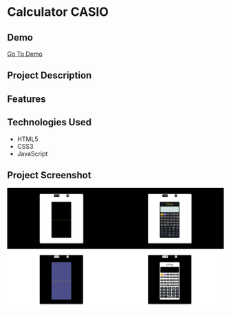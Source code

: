 # Calculator CASIO

## Demo
[Go To Demo]()

## Project Description

## Features

## Technologies Used
- HTML5
- CSS3
- JavaScript


## Project Screenshot

<div style="display: flex; flex-wrap: wrap;">
    <img src="./image/1.png" width="50%" alt="Project ScreenShot" >
    <img src="./image/2.png" width="50%" alt="Project ScreenShot" >
    <img src="./image/3.png" width="50%" alt="Project ScreenShot" >
    <img src="./image/4.png" width="50%" alt="Project ScreenShot" >
</div>

